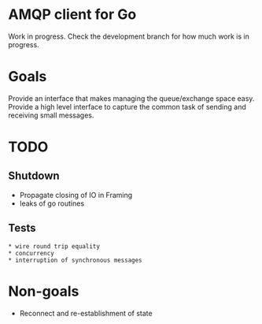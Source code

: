 # AMQP client for Go

Work in progress.  Check the development branch for how much work is in progress.

# Goals

Provide an interface that makes managing the queue/exchange space easy.
Provide a high level interface to capture the common task of sending and receiving small messages.

# TODO

## Shutdown
  * Propagate closing of IO in Framing
  * leaks of go routines

## Tests

	* wire round trip equality
	* concurrency
	* interruption of synchronous messages

# Non-goals

  * Reconnect and re-establishment of state
